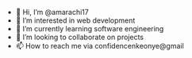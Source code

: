 - 👋 Hi, I’m @amarachi17
- 👀 I’m interested in web development
- 🌱 I’m currently learning software engineering
- 💞️ I’m looking to collaborate on projects
- 📫 How to reach me via confidencenkeonye@gmail

<!---
amarachi17/amarachi17 is a ✨ special ✨ repository because its `README.md` (this file) appears on your GitHub profile.
You can click the Preview link to take a look at your changes.
--->

